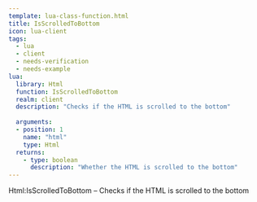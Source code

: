 ```yaml
---
template: lua-class-function.html
title: IsScrolledToBottom
icon: lua-client
tags:
  - lua
  - client
  - needs-verification
  - needs-example
lua:
  library: Html
  function: IsScrolledToBottom
  realm: client
  description: "Checks if the HTML is scrolled to the bottom"
  
  arguments:
  - position: 1
    name: "html"
    type: Html
  returns:
    - type: boolean
      description: "Whether the HTML is scrolled to the bottom"
---
```


<div class="lua__search__keywords">
Html:IsScrolledToBottom &#x2013; Checks if the HTML is scrolled to the bottom
</div>
